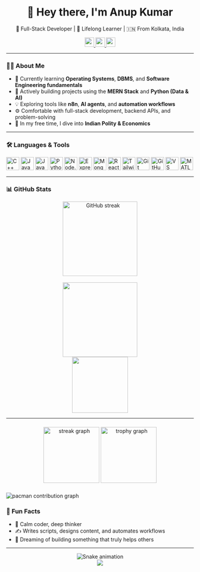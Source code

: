 <h1 align="center">👋 Hey there, I'm Anup Kumar</h1>

<p align="center">
  🚀 Full-Stack Developer | 🧠 Lifelong Learner | 🇮🇳 From Kolkata, India
</p>

<div align="center">
  <a href="https://linkedin.com/in/anup001" target="_blank">
    <img src="https://img.shields.io/static/v1?message=LinkedIn&logo=linkedin&label=&color=0077B5&logoColor=white&style=for-the-badge" height="25" />
  </a>
  <a href="mailto:anupkumar445a@gmail.com">
    <img src="https://img.shields.io/static/v1?message=Gmail&logo=gmail&label=&color=D14836&logoColor=white&style=for-the-badge" height="25" />
  </a>
  <a href="https://github.com/anup2702" target="_blank">
    <img src="https://img.shields.io/static/v1?message=GitHub&logo=github&label=&color=181717&logoColor=white&style=for-the-badge" height="25" />
  </a>
</div>

---

### 👨‍💻 About Me

- 🌱 Currently learning **Operating Systems**, **DBMS**, and **Software Engineering fundamentals**
- 🔧 Actively building projects using the **MERN Stack** and **Python (Data & AI)**
- 💡 Exploring tools like **n8n**, **AI agents**, and **automation workflows**
- ⚙️ Comfortable with full-stack development, backend APIs, and problem-solving
- 📖 In my free time, I dive into **Indian Polity & Economics**

---

### 🛠️ Languages & Tools

<p align="left">
  <img src="https://cdn.jsdelivr.net/gh/devicons/devicon/icons/cplusplus/cplusplus-original.svg" height="35" alt="C++" />
  <img src="https://cdn.jsdelivr.net/gh/devicons/devicon/icons/java/java-original.svg" height="35" alt="Java" />
  <img src="https://cdn.jsdelivr.net/gh/devicons/devicon/icons/javascript/javascript-original.svg" height="35" alt="JavaScript" />
  <img src="https://cdn.jsdelivr.net/gh/devicons/devicon/icons/python/python-original.svg" height="35" alt="Python" />
  <img src="https://cdn.jsdelivr.net/gh/devicons/devicon/icons/nodejs/nodejs-original.svg" height="35" alt="Node.js" />
  <img src="https://cdn.jsdelivr.net/gh/devicons/devicon/icons/express/express-original.svg" height="35" alt="Express" />
  <img src="https://cdn.jsdelivr.net/gh/devicons/devicon/icons/mongodb/mongodb-original.svg" height="35" alt="MongoDB" />
  <img src="https://cdn.jsdelivr.net/gh/devicons/devicon/icons/react/react-original.svg" height="35" alt="React" />
  <img src="https://cdn.jsdelivr.net/gh/devicons/devicon/icons/tailwindcss/tailwindcss-original-wordmark.svg" height="35" alt="Tailwind CSS" />
  <img src="https://cdn.jsdelivr.net/gh/devicons/devicon/icons/git/git-original.svg" height="35" alt="Git" />
  <img src="https://cdn.jsdelivr.net/gh/devicons/devicon/icons/github/github-original.svg" height="35" alt="GitHub" />
  <img src="https://cdn.jsdelivr.net/gh/devicons/devicon/icons/visualstudio/visualstudio-plain.svg" height="35" alt="VS Code" />
  <img src="https://cdn.jsdelivr.net/gh/devicons/devicon/icons/matlab/matlab-original.svg" height="35" alt="MATLAB" />
</p>

---

### 📊 GitHub Stats

<div align="center">
  <img src="https://streak-stats.demolab.com?user=anup2702&theme=dark&hide_border=false&border_radius=5" height="200" alt="GitHub streak" />
  <br/><br/>
  <img src="https://github-readme-stats.vercel.app/api?username=anup2702&show_icons=true&theme=github_dark&hide_border=false&include_all_commits=true" height="200" />
  <br/>
  <img src="https://github-readme-stats.vercel.app/api/top-langs/?username=anup2702&layout=compact&theme=github_dark&hide_border=false" height="150" />
</div>

---

###

<div align="center">
  <img src="https://streak-stats.demolab.com?user=maurodesouza&locale=en&mode=daily&theme=dracula&hide_border=false&border_radius=5&order=3" height="150" alt="streak graph"  />
  <img src="https://github-profile-trophy.vercel.app?username=maurodesouza&theme=dracula&column=-1&row=1&margin-w=8&margin-h=8&no-bg=false&no-frame=false&order=4" height="150" alt="trophy graph"  />
</div>

###

<picture>
  <source media="(prefers-color-scheme: dark)" srcset="https://raw.githubusercontent.com/maurodesouza/maurodesouza/output/pacman-contribution-graph-dark.svg">
  <source media="(prefers-color-scheme: light)" srcset="https://raw.githubusercontent.com/maurodesouza/maurodesouza/output/pacman-contribution-graph.svg">
  <img alt="pacman contribution graph" src="https://raw.githubusercontent.com/maurodesouza/maurodesouza/output/pacman-contribution-graph.svg">
</picture>

###

### 🧩 Fun Facts

- 🧘 Calm coder, deep thinker
- ✍️ Writes scripts, designs content, and automates workflows
- 📌 Dreaming of building something that truly helps others

---

<div align="center">
  <img src="https://raw.githubusercontent.com/spiderXA/spiderXA/output/snake.svg" alt="Snake animation" />
</div>

<div align="center">
  <img src="https://visitor-badge.laobi.icu/badge?page_id=anup2702.anup2702" />
</div>
